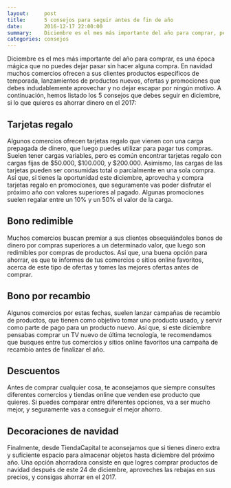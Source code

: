 ```yaml
---
layout:     post
title:      5 consejos para seguir antes de fin de año
date:       2016-12-17 22:00:00
summary:    Diciembre es el mes más importante del año para comprar, pero también es el mes más importante para ahorrar dinero en el 2017.
categories: consejos
---
```


Diciembre es el mes más importante del año para comprar, es una época mágica que no puedes dejar pasar sin hacer alguna compra. En navidad muchos comercios ofrecen a sus clientes productos específicos de temporada, lanzamientos de productos nuevos, ofertas y promociones que debes indudablemente aprovechar y no dejar escapar por ningún motivo. A continuación, hemos listado los 5 consejos que debes seguir en diciembre, si lo que quieres es ahorrar dinero en el 2017:

## Tarjetas regalo
Algunos comercios ofrecen tarjetas regalo que vienen con una carga prepagada de dinero, que luego puedes utilizar para pagar tus compras. Suelen tener cargas variables, pero es común encontrar tarjetas regalo con cargas fijas de $50.000, $100.000, y $200.000. Asimismo, las cargas de las tarjetas pueden ser consumidas total o parcialmente en una sola compra. Así que, si tienes la oportunidad este diciembre, aprovecha y compra tarjetas regalo en promociones, que seguramente vas poder disfrutar el próximo año con valores superiores al pagado. Algunas promociones suelen regalar entre un 10% y un 50% el valor de la carga.

## Bono redimible
Muchos comercios buscan premiar a sus clientes obsequiándoles bonos de dinero por compras superiores a un determinado valor, que luego son redimibles por compras de productos. Así que, una buena opción para ahorrar, es que te informes de tus comercios o sitios online favoritos, acerca de este tipo de ofertas y tomes las mejores ofertas antes de comprar.

## Bono por recambio
Algunos comercios por estas fechas, suelen lanzar campañas de recambio de productos, que tienen como objetivo tomar uno producto usado, y servir como parte de pago para un producto nuevo. Así que, si este diciembre pensabas comprar un TV nuevo de última tecnología, te recomendamos que busques entre tus comercios y sitios online favoritos una campaña de recambio antes de finalizar el año.

## Descuentos
Antes de comprar cualquier cosa, te aconsejamos que siempre consultes diferentes comercios y tiendas online que venden ese producto que quieres. Si puedes comparar entre diferentes opciones, va a ser mucho mejor, y seguramente vas a conseguir el mejor ahorro.

## Decoraciones de navidad
Finalmente, desde TiendaCapital te aconsejamos que si tienes dinero extra y suficiente espacio para almacenar objetos hasta diciembre del próximo año. Una opción ahorradora consiste en que logres comprar productos de navidad después de este 24 de diciembre, aproveches las rebajas en sus precios, y consigas ahorrar en el 2017.